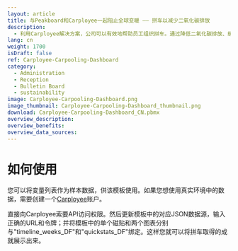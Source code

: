 ```yaml
---
layout: article
title: 与Peakboard和Carployee一起阻止全球变暖 —— 拼车以减少二氧化碳排放
description: 
  - 利用Carployee解决方案，公司可以有效地帮助员工组织拼车。通过降低二氧化碳排放、缓解交通拥堵和节省停车位，减少对环境的影响。然后，利用Peakboard将产生的数据制作成看板，向所有员工展示所取得的成就，从而激励其他员工加入并为气候保护作出贡献。马上下载模板，让公司的出行方案更具可持续性！
lang: cn
weight: 1700
isDraft: false
ref: Carployee-Carpooling-Dashboard
category:
  - Administration
  - Reception
  - Bulletin Board
  - sustainability
image: Carployee-Carpooling-Dashboard.png
image_thumbnail: Carployee-Carpooling-Dashboard_thumbnail.png
download: Carployee-Carpooling-Dashboard_CN.pbmx
overview_description:
overview_benefits:
overview_data_sources:
---
```


# 如何使用

您可以将变量列表作为样本数据，供该模板使用。如果您想使用真实环境中的数据，需要创建一个[Carployee](https://www.carployee.com/?lang=en)账户。 

直接向Carployee索要API访问权限。然后更新模板中的对应JSON数据源，输入正确的URL和令牌；并将模板中的单个磁贴和两个图表分别与"timeline_weeks_DF"和"quickstats_DF"绑定。这样您就可以将拼车取得的成就展示出来。